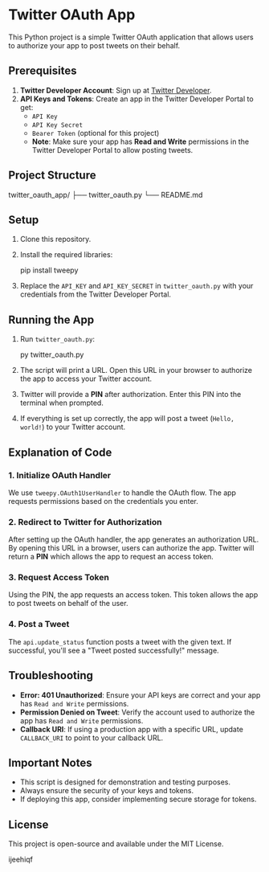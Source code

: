 # Twitter OAuth App

This Python project is a simple Twitter OAuth application that allows users to authorize your app to post tweets on their behalf.

## Prerequisites

1. **Twitter Developer Account**: Sign up at [Twitter Developer](https://developer.twitter.com/).
2. **API Keys and Tokens**: Create an app in the Twitter Developer Portal to get:
   - `API Key`
   - `API Key Secret`
   - `Bearer Token` (optional for this project)
   - **Note**: Make sure your app has **Read and Write** permissions in the Twitter Developer Portal to allow posting tweets.

## Project Structure

twitter_oauth_app/
├── twitter_oauth.py
└── README.md

## Setup

1. Clone this repository.
2. Install the required libraries:

   pip install tweepy

3. Replace the `API_KEY` and `API_KEY_SECRET` in `twitter_oauth.py` with your credentials from the Twitter Developer Portal.

## Running the App

1. Run `twitter_oauth.py`:

   py twitter_oauth.py

2. The script will print a URL. Open this URL in your browser to authorize the app to access your Twitter account.

3. Twitter will provide a **PIN** after authorization. Enter this PIN into the terminal when prompted.

4. If everything is set up correctly, the app will post a tweet (`Hello, world!`) to your Twitter account.

## Explanation of Code

### 1. **Initialize OAuth Handler**

   We use `tweepy.OAuth1UserHandler` to handle the OAuth flow. The app requests permissions based on the credentials you enter.

### 2. **Redirect to Twitter for Authorization**

   After setting up the OAuth handler, the app generates an authorization URL. By opening this URL in a browser, users can authorize the app. Twitter will return a **PIN** which allows the app to request an access token.

### 3. **Request Access Token**

   Using the PIN, the app requests an access token. This token allows the app to post tweets on behalf of the user.

### 4. **Post a Tweet**

   The `api.update_status` function posts a tweet with the given text. If successful, you'll see a "Tweet posted successfully!" message.

## Troubleshooting

- **Error: 401 Unauthorized**: Ensure your API keys are correct and your app has `Read and Write` permissions.
- **Permission Denied on Tweet**: Verify the account used to authorize the app has `Read and Write` permissions.
- **Callback URI**: If using a production app with a specific URL, update `CALLBACK_URI` to point to your callback URL.

## Important Notes

- This script is designed for demonstration and testing purposes.
- Always ensure the security of your keys and tokens.
- If deploying this app, consider implementing secure storage for tokens.

## License

This project is open-source and available under the MIT License.

ijeehiqf